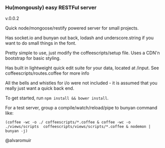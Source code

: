 ### Hu(mongously) easy RESTFul server

v.0.0.2
 
Quick node/mongoose/restify powered server for small projects.

Has socket.io and bunyan out back, lodash and underscore.string if you want to do small things in the font.


Pretty simple to use, just modify the coffeescripts/setup file.
Uses a CDN'n bootstrap for basic styling.

Has built in lightweight quick edit suite for your data, located at /input.
See coffeescripts/routes.coffee for more info

All the bells and whistles for i/o were not included - it is assumed that you really just want a quick back end.



To get started, run `npm install && bower install`.

For a test server, group a compile/watch/reload/pipe to bunyan command like:

`(coffee -wc -o ./ coffeescripts/*.coffee & coffee -wc -o ./views/scripts 
  coffeescripts/views/scripts/*.coffee & nodemon | bunyan -j)`


@alvaromuir